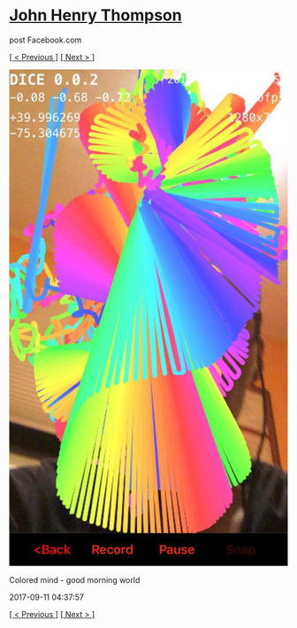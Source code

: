 # [John Henry Thompson](../README.md)
post Facebook.com

[[ < Previous ]](2017-09-11-3.md) [[ Next > ]](2017-09-09-2.md)

[![](../media/2017-09-11/Timeline-Photos-Colored-mind-good-morning-world-1.jpg)](../README.md)

Colored mind - good morning world

2017-09-11 04:37:57

[[ < Previous ]](2017-09-11-3.md) [[ Next > ]](2017-09-09-2.md)
